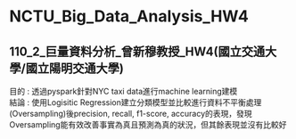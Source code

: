 # NCTU_Big_Data_Analysis_HW4
## 110_2_巨量資料分析_曾新穆教授_HW4(國立交通大學/國立陽明交通大學)

目的 :  透過pyspark針對NYC taxi data進行machine learning建模  
結論 :  使用Logisitic Regression建立分類模型並比較進行資料不平衡處理(Oversampling)後precision, recall, f1-score, accuracy的表現，發現Oversampling能有效改善事實為真且預測為真的狀況，但其餘表現並沒有比較好
